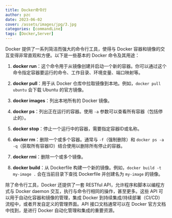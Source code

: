 ```yaml
---
title: Docker命令行
author: pzc
date: 2023-06-02
cover: /assets/images/jpg/3.jpg
categories: [commandLine]
tags: [Docker,Server]
---
```

Docker 提供了一系列简洁而强大的命令行工具，使得与 Docker 容器和镜像的交互变得非常直观和方便。以下是一些基本的 Docker 命令及其用途：

1. **docker run**：这个命令用于从镜像创建并启动一个新的容器。你可以通过这个命令指定容器要运行的命令、工作目录、环境变量、端口映射等。

2. **docker pull**：用于从 Docker 仓库中拉取镜像到本地。例如，`docker pull ubuntu` 会下载 Ubuntu 的官方镜像。

3. **docker images**：列出本地所有的 Docker 镜像。

4. **docker ps**：列出正在运行的容器。使用 `-a` 参数可以查看所有容器（包括停止的）。

5. **docker stop**：停止一个运行中的容器，需要指定容器ID或名称。

6. **docker rm**：删除一个或多个容器。通常与 `-f`（强制删除）和 `docker ps -a -q`（获取所有容器ID）结合使用以删除所有停止的容器。

7. **docker rmi**：删除一个或多个镜像。

8. **docker build**：从 Dockerfile 构建一个新的镜像。例如，`docker build -t my-image .` 会在当前目录下查找 Dockerfile 并创建名为 `my-image` 的镜像。

除了命令行工具，Docker 还提供了一套 RESTful API，允许程序和脚本以编程方式与 Docker daemon 交互，执行与命令行相同的操作，甚至更多。这些 API 可以用于自动化容器和镜像的管理，集成 Docker 到持续集成/持续部署（CI/CD）流程中，或者开发自定义的管理界面。API 接口文档通常可以在 Docker 官方文档中找到，是进行 Docker 自动化管理和集成的重要资源。